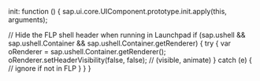 init: function () {
  sap.ui.core.UIComponent.prototype.init.apply(this, arguments);

  // Hide the FLP shell header when running in Launchpad
  if (sap.ushell && sap.ushell.Container && sap.ushell.Container.getRenderer) {
    try {
      var oRenderer = sap.ushell.Container.getRenderer();
      oRenderer.setHeaderVisibility(false, false); // (visible, animate)
    } catch (e) {
      // ignore if not in FLP
    }
  }
}
